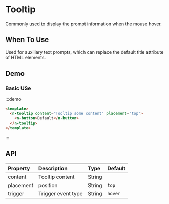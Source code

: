 # Tooltip
Commonly used to display the prompt information when the mouse hover.
## When To Use
Used for auxiliary text prompts, which can replace the default title attribute of HTML elements.

## Demo

### Basic USe
:::demo
```html
<template>
  <n-tooltip content="Tooltip some content" placement="top">
    <n-button>Default</n-button>
  </n-tooltip>
</template>
```
:::

## API
| Property | Description | Type | Default |
| :--- | :--- | :--- | :--- |
| content | Tooltip content | String |  |
| placement | position | String | `top` |
| trigger | Trigger event type | String | `hover` |